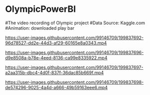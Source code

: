 # OlympicPowerBI
#The video recording of Olympic project
#Data Source: Kaggle.com
#Animation: downloaded play bar


https://user-images.githubusercontent.com/99146709/199837692-96d78527-dd2e-44d3-af29-60165e8a0343.mp4



https://user-images.githubusercontent.com/99146709/199837696-d9e8508a-b78e-4eed-8136-ca99e8335922.mp4



https://user-images.githubusercontent.com/99146709/199837697-a2aa315b-dbc4-4d0f-837f-36dac85b669f.mp4



https://user-images.githubusercontent.com/99146709/199837698-de574296-9025-4a4d-a666-49b59163eee6.mp4

